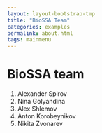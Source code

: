 ```yaml
---
layout: layout-bootstrap-tmp
title: "BioSSA Team"
categories: examples
permalink: about.html
tags: mainmenu
---
```


#  BioSSA team

1. Alexander Spirov
1. Nina Golyandina
1. Alex Shlemov
1. Anton Korobeynikov
1. Nikita Zvonarev


